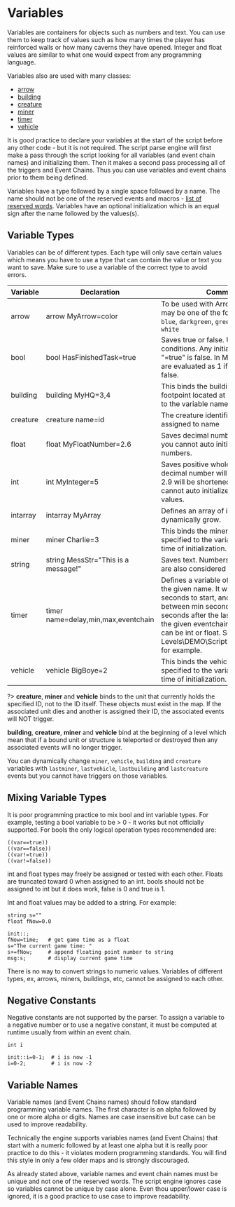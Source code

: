 # Variables

Variables are containers for objects such as numbers and text. You can use them to keep track of values such as how many times the player has reinforced walls or how many caverns they have opened. Integer and float values are similar to what one would expect from any programming language.

Variables also are used with many classes:

- [arrow](_pages/ClassesArrow)
- [building](_pages/ClassesBuildings)
- [creature](_pages/ClassesCreatures)
- [miner](_pages/ClassesMiners)
- [timer](_pages/ClassesTimer)
- [vehicle](_pages/ClassesVehicles)

It is good practice to declare your variables at the start of the script before any other code - but it is not required. The script parse engine will first make a pass through the script looking for all variables (and event chain names) and initializing them. Then it makes a second pass processing all of the triggers and Event Chains. Thus you can use variables and event chains prior to them being defined.

Variables have a type followed by a single space followed by a name. The name should not be one of the reserved events and macros - [list of reserved words](_pages/ReservedWords). Variables have an optional initialization which is an equal sign after the name followed by the values(s).


## Variable Types

Variables can be of different types. Each type will only save certain values which means you have to use a type that can contain the value or text you want to save. Make sure to use a variable of the correct type to avoid errors.

|Variable|Declaration|Comment|
|----|----|----|
|arrow|arrow MyArrow=color|To be used with Arrow Events. Color may  be one of the following: `black`, `blue`, `darkgreen`, `green`, `red`, `yellow`, `white`|
|bool|bool HasFinishedTask=true|Saves true or false. Usable in conditions. Any initialization except "=true" is false. In Math events they are evaluated as 1 if true and 0 if false.|
|building|building MyHQ=3,4|This binds the building with a footpoint located at row 3, column 4 to the variable name.|
|creature|creature name=id|The creature identified by id is assigned to name|ex: creature PetMonster=5   Id's are from the creature section, the ID= field.|
|float|float MyFloatNumber=2.6|Saves decimal numbers. Like integer, you cannot auto initialized negative numbers.|
|int|int MyInteger=5|Saves positive whole numbers. Any decimal number will be truncated - 2.9 will be shortened to just 2. You cannot auto initialized negative values.|
|intarray|intarray MyArray|Defines an array of integers that will dynamically grow.|
|miner|miner Charlie=3|This binds the miner with the ID specified to the variable name at the time of initialization.*|
|string|string MessStr="This is a message!"|Saves text. Numbers saved to strings are also considered text.
|timer|timer name=delay,min,max,eventchain|Defines a variable of type timer with the given name. It will wait delay seconds to start, and will fire between min seconds and max seconds after the last firing, calling the given eventchain. Timer values can be int or float. See Levels\DEMO\Scripts\demotimers.dat for example.|
|vehicle|vehicle BigBoye=2|This binds the vehicle with the ID specified to the variable name at the time of initialization.*|


?> **creature**, **miner** and **vehicle** binds to the unit that currently holds the specified ID, not to the ID itself. These objects must exist in the map. If the associated unit dies and another is assigned their ID, the associated events will NOT trigger.

**building**, **creature**, **miner** and **vehicle** bind at the beginning of a level which mean that if a bound unit or structure is teleported or destroyed then any associated events will no longer trigger.

You can dynamically change `miner`, `vehicle`, `building` and `creature` variables with `lastminer`, `lastvehicle`, `lastbuilding` and `lastcreature` events but you cannot have triggers on those variables.

## Mixing Variable Types

It is poor programming practice to mix bool and int variable types. For example, testing a bool variable to be > 0 - it works but not officially supported.  For bools the only logical operation types recommended are:
```mms
((var==true))
((var==false))
((var!=true))
((var!=false))
```
int and float types may freely be assigned or tested with each other. Floats are truncated toward 0 when assigned to an int. bools should not be assigned to int but it does work, false is 0 and true is 1.

Int and float values may be added to a string. For example:

```mms
string s=""
float fNow=0.0

init::;
fNow=time;   # get game time as a float
s="The current game time: "
s+=fNow;     # append floating point number to string
msg:s;       # display current game time
```
There is no way to convert strings to numeric values.
Variables of different types, ex, arrows, miners, buildings, etc, cannot be assigned to each other.

## Negative Constants

Negative constants are not supported by the parser. To assign a variable to a negative number or to use a negative constant, it must be computed at runtime usually from within an event chain.

```mms
int i

init::i=0-1;  # i is now -1
i=0-2;        # i is now -2
```

## Variable Names

Variable names (and Event Chains names) should follow standard programming variable names. The first character is an alpha followed by one or more alpha or digits. Names are case insensitive but case can be used to improve readability.

Technically the engine supports variables names (and Event Chains) that start with a numeric followed by at least one alpha but it is really poor practice to do this - it violates modern programming standards. You will find this style in only a few older maps and is strongly discouraged.

As already stated above, variable names and event chain names must be unique and not one of the reserved words.  The script engine ignores case so variables cannot be unique by case alone. Even thou upper/lower case is ignored, it is a good practice to use case to improve readability.



